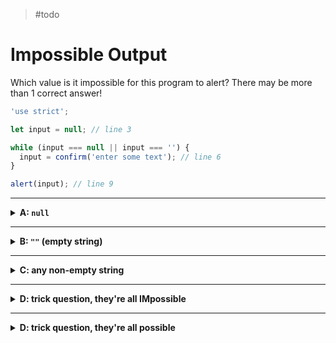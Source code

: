 > #todo

# Impossible Output

Which value is it impossible for this program to alert? There may be more than 1
correct answer!

```js
'use strict';

let input = null; // line 3

while (input === null || input === '') {
  input = confirm('enter some text'); // line 6
}

alert(input); // line 9
```

---

<details>
<summary><strong>A: <code>null</code></strong></summary>
<br>

✖ Nope.

Look carefully at the interaction on line 6, what values can it return?

</details>

---

<details>
<summary><strong>B: <code>""</code> (empty string)</strong></summary>
<br>

✖ Nope.

Look carefully at the interaction on line 6, what values can it return?

</details>

---

<details>
<summary><strong>C: any non-empty string</strong></summary>
<br>

✖ Nope.

Look carefully at the interaction on line 6, what values can it return?

</details>

---

<details>
<summary><strong>D: trick question, they're all IMpossible</strong></summary>
<br>

✔ Correct!

Look carefully at the interaction on line 6, what values can it return?

Line 6 uses `confirm` which can only return `true` or `false`. Usually programs
you've seen with this pattern will use `prompt`, so it's easy to overlook this
detail. But programming is all about details!

</details>

---

<details>
<summary><strong>D: trick question, they're all possible</strong></summary>
<br>

✖ Nope.

Look carefully at the interaction on line 6, what values can it return?

</details>
